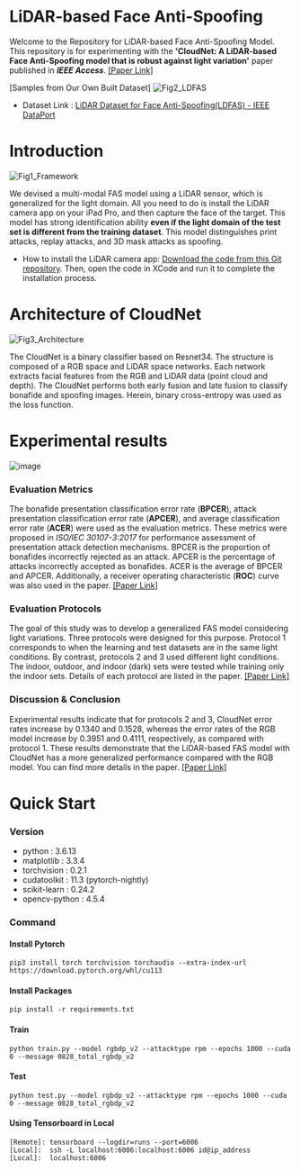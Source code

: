 # LiDAR-based Face Anti-Spoofing

Welcome to the Repository for LiDAR-based Face Anti-Spoofing Model. This repository is for experimenting with the **'CloudNet: A LiDAR-based Face Anti-Spoofing model that is robust against light variation'** paper published in ***IEEE Access***. [[Paper Link]](https://ieeexplore.ieee.org/document/10038600) 

[Samples from Our Own Built Dataset]
![Fig2_LDFAS](https://user-images.githubusercontent.com/14557402/216536362-b3c4895d-310b-4d34-9302-3ac6b170a226.JPG)

* Dataset Link : [LiDAR Dataset for Face Anti-Spoofing(LDFAS) - IEEE DataPort](https://ieee-dataport.org/documents/lidar-dataset-face-anti-spoofingldfas)    

# Introduction
![Fig1_Framework](https://user-images.githubusercontent.com/14557402/216536485-6d208fd0-88a4-4e42-97cf-45e14f937a33.JPG)

We devised a multi-modal FAS model using a LiDAR sensor, which is generalized for the light domain. All you need to do is install the LiDAR camera app on your iPad Pro, and then capture the face of the target. This model has strong identification ability **even if the light domain of the test set is different from the training dataset**. This model distinguishes print attacks, replay attacks, and 3D mask attacks as spoofing.

* How to install the LiDAR camera app: [Download the code from this Git repository](https://github.com/kyoungmingo/ARKit_extract_PT). Then, open the code in XCode and run it to complete the installation process.

# Architecture of CloudNet
![Fig3_Architecture](https://user-images.githubusercontent.com/14557402/216536648-622a5cf2-ac7e-455e-a434-307a88ce8870.JPG)

The CloudNet is a binary classifier based on Resnet34. The structure is composed of a RGB space and LiDAR space networks. Each network extracts facial features from the RGB and LiDAR data (point cloud and depth). The CloudNet performs both early fusion and late fusion to classify bonafide and spoofing images. Herein, binary cross-entropy was used as the loss function. 

# Experimental results
![image](https://user-images.githubusercontent.com/14557402/216754585-7aea855c-1a2f-4cad-8218-953586e51e2e.png)

### Evaluation Metrics
The bonafide presentation classification error rate (**BPCER**), attack presentation classification error rate (**APCER**), and average classification error rate (**ACER**) were used as the evaluation metrics. These metrics were proposed in *ISO/IEC 30107-3:2017* for performance assessment of presentation attack detection mechanisms. BPCER is the proportion of bonafides incorrectly rejected as an attack. APCER is the percentage of attacks incorrectly accepted as bonafides. ACER is the average of BPCER and APCER. Additionally, a receiver operating characteristic (**ROC**) curve was also used in the paper. [[Paper Link]](https://ieeexplore.ieee.org/document/10038600) 

### Evaluation Protocols
The goal of this study was to develop a generalized FAS model considering light variations. Three protocols were designed for this purpose. Protocol 1 corresponds to when the learning and test datasets are in the same light conditions. By contrast, protocols 2 and 3 used different light conditions. The indoor, outdoor, and indoor (dark) sets were tested while training only the indoor sets. Details of each protocol are listed in the paper. [[Paper Link]](https://ieeexplore.ieee.org/document/10038600) 

### Discussion & Conclusion  
Experimental results indicate that for protocols 2 and 3, CloudNet error rates increase by 0.1340 and 0.1528, whereas the error rates of the RGB model increase by 0.3951 and 0.4111, respectively, as compared with protocol 1. These results demonstrate that the LiDAR-based FAS model with CloudNet has a more generalized performance compared with the RGB model. You can find more details in the paper. [[Paper Link]](https://ieeexplore.ieee.org/document/10038600) 

# Quick Start

### Version 
* python : 3.6.13
* matplotlib :  3.3.4
* torchvision : 0.2.1
* cudatoolkit : 11.3 (pytorch-nightly)
* scikit-learn : 0.24.2
* opencv-python : 4.5.4

### Command 

#### Install Pytorch
~~~
pip3 install torch torchvision torchaudio --extra-index-url https://download.pytorch.org/whl/cu113
~~~

#### Install Packages
~~~
pip install -r requirements.txt
~~~

#### Train

~~~
python train.py --model rgbdp_v2 --attacktype rpm --epochs 1000 --cuda 0 --message 0828_total_rgbdp_v2
~~~

#### Test

~~~
python test.py --model rgbdp_v2 --attacktype rpm --epochs 1000 --cuda 0 --message 0828_total_rgbdp_v2
~~~

#### Using Tensorboard in Local 
~~~
[Remote]: tensorboard --logdir=runs --port=6006
[Local]:  ssh -L localhost:6006:localhost:6006 id@ip_address
[Local]:  localhost:6006 
~~~
